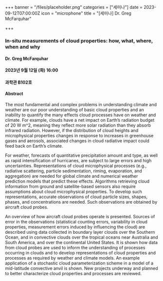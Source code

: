 +++
banner = "/files/placeholder.png"
categories = ["세미나"]
date = 2023-09-12T07:00:00Z
icon = "microphone"
title = "[세미나] Dr. Greg McFarquhar"

+++
### In-situ measurements of cloud properties: how, what, where, when and why


#### Dr. Greg McFarquhar

#### 2023년 9월 12일 (화) 16:00

#### 과학관 B102호

#### Abstract
The most fundamental and complex problems in understanding climate and weather are our poor understanding of basic cloud properties and an inability to quantify the many effects cloud processes have on weather and climate. For example, clouds have a net impact on Earth’s radiation budget of 20 W m^2, meaning they reflect more solar radiation than they absorb infrared radiation. However, if the distribution of cloud heights and microphysical properties changes in response to increases in greenhouse gases and aerosols, associated changes in cloud radiative impact could feed back on Earth’s climate.

For weather, forecasts of quantitative precipitation amount and type, as well as rapid intensification of hurricanes, are subject to large errors and high uncertainties. Representations of cloud microphysical processes (e.g., radiative scattering, particle sedimentation, riming, evaporation, and aggregation) are needed for global climate and numerical weather prediction models that predict these effects. Algorithms retrieving cloud information from ground and satellite-based sensors also require assumptions about cloud microphysical properties. To develop such representations, accurate observations of cloud particle sizes, shapes, phases, and concentrations are needed. Such observations are obtained by aircraft cloud probes.

An overview of how aircraft cloud probes operate is presented. Sources of error in the observations (statistical counting errors, variability in cloud properties, measurement errors induced by influencing the cloud) are described using data collected in boundary layer clouds over the Southern Ocean, and in convective clouds over the tropical oceans near Australia and South America, and over the continental United States. It is shown how data from cloud probes are used to inform the understanding of processes occurring in clouds and to develop representations of cloud properties and processes as required by weather and climate models. An example application of a stochastic cloud parameterization scheme in a model of a mid-latitude convective anvil is shown. New projects underway and planned to better characterize cloud properties and processes are reviewed.
